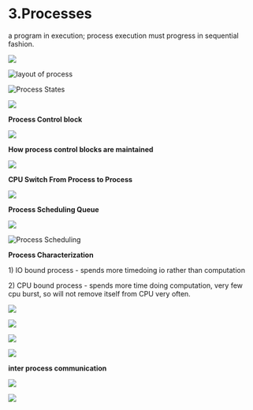 # 3.Processes

a program in execution; process execution must progress in sequential fashion.

![](../.gitbook/assets/image%20%2859%29.png)

![layout of process](../.gitbook/assets/image%20%28126%29.png)



![Process States](../.gitbook/assets/image%20%2884%29.png)

![](../.gitbook/assets/image%20%28143%29.png)



**Process Control block** 

![](../.gitbook/assets/image%20%2876%29.png)



**How process control blocks are maintained** 

![](../.gitbook/assets/image%20%284%29.png)

**CPU Switch From Process to Process**

![](../.gitbook/assets/image%20%2896%29.png)

**Process Scheduling Queue**

![](../.gitbook/assets/image%20%2851%29.png)

![Process Scheduling](../.gitbook/assets/image%20%2887%29.png)

**Process Characterization** 

1\) IO bound process - spends more timedoing io rather than computation 

2\) CPU bound process - spends more time doing computation, very few cpu burst, so will not remove itself from CPU very often.



![](../.gitbook/assets/image%20%2862%29.png)

![](../.gitbook/assets/image%20%2893%29.png)



![](../.gitbook/assets/image%20%2850%29.png)

![](../.gitbook/assets/image%20%28130%29.png)

**inter process communication** 

![](../.gitbook/assets/image%20%28103%29.png)

![](../.gitbook/assets/image%20%2871%29.png)









